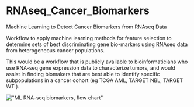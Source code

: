 # RNAseq_Cancer_Biomarkers
Machine Learning to Detect Cancer Biomarkers from RNAseq Data

Workflow to apply machine learning methods for feature selection to determine sets of best discriminating gene bio-markers using RNAseq data from heterogeneous cancer populations.

This would be a workflow that is publicly available to bioinformaticians who use RNA-seq gene expression data to characterize tumors, and would assist in finding biomakers that are best able to identify specific subpopulations in a cancer cohort (eg TCGA AML, TARGET NBL, TARGET WT ). 


!["ML RNA-seq biomarkers, flow chart"](https://github.com/NCBI-Hackathons/RNAseq_Cancer_Biomarkers/blob/master/ml-fhack_day1-flowchart_v2_SeanMaden.jpg "Day 1 Flowchart")
